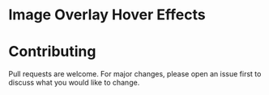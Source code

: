 # Image Overlay Hover Effects

# Contributing

Pull requests are welcome. For major changes, please open an issue first to discuss what you would like to change. 